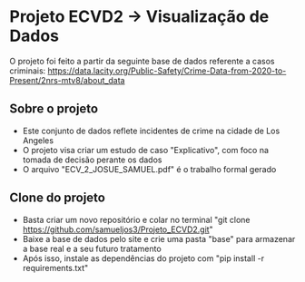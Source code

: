 # Projeto ECVD2 -> Visualização de Dados
O projeto foi feito a partir da seguinte base de dados referente a casos criminais: 
https://data.lacity.org/Public-Safety/Crime-Data-from-2020-to-Present/2nrs-mtv8/about_data

## Sobre o projeto
- Este conjunto de dados reflete incidentes de crime na cidade de Los Angeles
- O projeto visa criar um estudo de caso "Explicativo", com foco na tomada de decisão perante os dados
- O arquivo "ECV_2_JOSUE_SAMUEL.pdf" é o trabalho formal gerado

## Clone do projeto
- Basta criar um novo repositório e colar no terminal "git clone https://github.com/samueljos3/Projeto_ECVD2.git"
- Baixe a base de dados pelo site e crie uma pasta "base" para armazenar a base real e a seu futuro tratamento
- Após isso, instale as dependências do projeto com "pip install -r requirements.txt"


